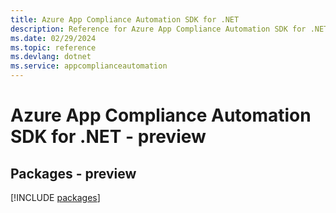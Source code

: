 ```yaml
---
title: Azure App Compliance Automation SDK for .NET
description: Reference for Azure App Compliance Automation SDK for .NET
ms.date: 02/29/2024
ms.topic: reference
ms.devlang: dotnet
ms.service: appcomplianceautomation
---
```

# Azure App Compliance Automation SDK for .NET - preview
## Packages - preview
[!INCLUDE [packages](app-compliance-automation-index.md)]